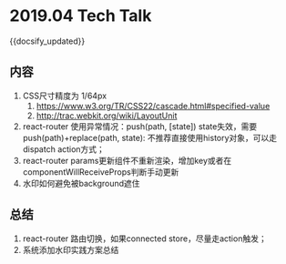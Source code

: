 
# 2019.04 Tech Talk

<span class="post-time">{{docsify_updated}}</span>

## 内容

1. CSS尺寸精度为 1/64px
    1. https://www.w3.org/TR/CSS22/cascade.html#specified-value
    2. http://trac.webkit.org/wiki/LayoutUnit
2. react-router 使用异常情况：push(path, [state]) state失效，需要 push(path)+replace(path, state): 不推荐直接使用history对象，可以走dispatch action方式；
5. react-router  params更新组件不重新渲染，增加key或者在componentWillReceiveProps判断手动更新
6. 水印如何避免被background遮住 

## 总结

1. react-router 路由切换，如果connected store，尽量走action触发；
2. 系统添加水印实践方案总结
